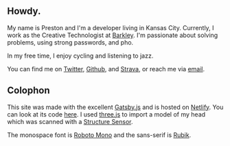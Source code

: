 <div class="blog-section">

## Howdy.

My name is Preston and I'm a developer living in Kansas City. Currently, I work as the Creative Technologist at <a href="https://www.barkleyus.com/" target="_blank">Barkley</a>. I'm passionate about solving problems, using strong passwords, and pho.

In my free time, I enjoy cycling and listening to jazz.

You can find me on <a href="https://twitter.com/prestonrichey" target="_blank">Twitter</a>, <a href="https://github.com/prichey" target="_blank">Github</a>, and <a href="https://www.strava.com/athletes/6928920" target="_blank">Strava</a>, or reach me via <a href="mailto:prestonleerichey@gmail.com">email</a>.

</div>

<div class="blog-section">

## Colophon

This site was made with the excellent <a href="https://www.gatsbyjs.org/" target="_blank">Gatsby.js</a> and is hosted on <a href="https://www.netlify.com/" target="_blank">Netlify</a>. You can look at its code <a href="https://github.com/prichey/prestonrichey.com" target="_blank">here</a>. I used <a href="https://threejs.org/" target="_blank">three.js</a> to import a model of my head which was scanned with a <a href="https://structure.io/" target="_blank">Structure Sensor</a>.

The monospace font is <a href="https://fonts.google.com/specimen/Roboto+Mono" target="_blank">Roboto Mono</a> and the sans-serif is <a href="https://fonts.google.com/specimen/Rubik" target="_blank">Rubik</a>.

</div>
